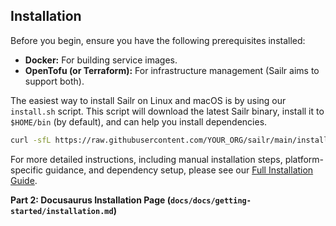 ## Installation

Before you begin, ensure you have the following prerequisites installed:
*   **Docker:** For building service images.
*   **OpenTofu (or Terraform):** For infrastructure management (Sailr aims to support both).

The easiest way to install Sailr on Linux and macOS is by using our `install.sh` script. This script will download the latest Sailr binary, install it to `$HOME/bin` (by default), and can help you install dependencies.

```bash
curl -sfL https://raw.githubusercontent.com/YOUR_ORG/sailr/main/install.sh | sh -s -- -b $HOME/bin
```

For more detailed instructions, including manual installation steps, platform-specific guidance, and dependency setup, please see our [Full Installation Guide](docs/getting-started/installation.md).

**Part 2: Docusaurus Installation Page (`docs/docs/getting-started/installation.md`)**
